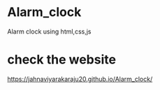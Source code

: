 # Alarm_clock
Alarm clock using html,css,js
# check the website
https://jahnaviyarakaraju20.github.io/Alarm_clock/
